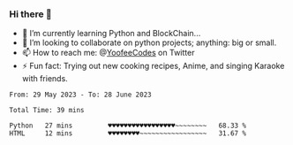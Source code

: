 ### Hi there 👋

<!--
**Sara-Pak/Sara-Pak** is a ✨ _special_ ✨ repository because its `README.md` (this file) appears on your GitHub profile.

Here are some ideas to get you started:
- 🤔 I’m looking for help with ...
- 💬 Ask me about ...
- 😄 Pronouns: ...


- 🔭 I’m currently working on getting certified in Google's IT Automation with Python and doing #100daysofcode in Python. 
-->
- 🌱 I’m currently learning Python and BlockChain...
- 👯 I’m looking to collaborate on python projects; anything: big or small.
- 📫 How to reach me: @[YoofeeCodes](https://twitter.com/YoofeeCodes) on Twitter
- ⚡ Fun fact: Trying out new cooking recipes, Anime, and singing Karaoke with friends.


<!--START_SECTION:waka-->

```text
From: 29 May 2023 - To: 28 June 2023

Total Time: 39 mins

Python   27 mins         ♥♥♥♥♥♥♥♥♥♥♥♥♥♥♥♥♥~~~~~~~~   68.33 %
HTML     12 mins         ♥♥♥♥♥♥♥♥~~~~~~~~~~~~~~~~~   31.67 %
```

<!--END_SECTION:waka-->
